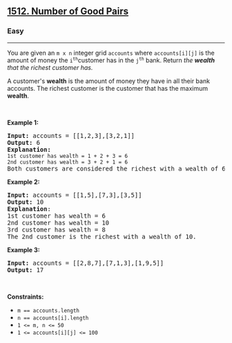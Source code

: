 <h2><a href="https://leetcode.com/problems/number-of-good-pairs/">1512. Number of Good Pairs</a></h2>
<h3>Easy</h3>
<hr>
<div>
  <p>
    You are given an <code>m x n</code> integer grid <code>accounts</code> where
    <code>accounts[i][j]</code> is the amount of money the
    <code
      >i&ZeroWidthSpace;&ZeroWidthSpace;&ZeroWidthSpace;&ZeroWidthSpace;&ZeroWidthSpace;<sup>&ZeroWidthSpace;&ZeroWidthSpace;&ZeroWidthSpace;&ZeroWidthSpace;&ZeroWidthSpace;&ZeroWidthSpace;th</sup>&ZeroWidthSpace;&ZeroWidthSpace;&ZeroWidthSpace;&ZeroWidthSpace;</code
    >
    customer has in the
    <code
      >j&ZeroWidthSpace;&ZeroWidthSpace;&ZeroWidthSpace;&ZeroWidthSpace;&ZeroWidthSpace;<sup
        >&ZeroWidthSpace;&ZeroWidthSpace;&ZeroWidthSpace;&ZeroWidthSpace;&ZeroWidthSpace;&ZeroWidthSpace;th</sup
      ></code
    >&ZeroWidthSpace;&ZeroWidthSpace;&ZeroWidthSpace;&ZeroWidthSpace; bank.
    Return<em> the <strong>wealth</strong> that the richest customer has.</em>
  </p>

  <p>
    A customer's <strong>wealth</strong> is the amount of money they have in all
    their bank accounts. The richest customer is the customer that has the
    maximum <strong>wealth</strong>.
  </p>

  <p>&nbsp;</p>
  <p><strong class="example">Example 1:</strong></p>

  <pre><strong>Input:</strong> accounts = [[1,2,3],[3,2,1]]
<strong>Output:</strong> 6
<strong>Explanation</strong><strong>:</strong>
<code>1st customer has wealth = 1 + 2 + 3 = 6
</code><code>2nd customer has wealth = 3 + 2 + 1 = 6
</code>Both customers are considered the richest with a wealth of 6 each, so return 6.
</pre>

  <p><strong class="example">Example 2:</strong></p>

  <pre><strong>Input:</strong> accounts = [[1,5],[7,3],[3,5]]
<strong>Output:</strong> 10
<strong>Explanation</strong>: 
1st customer has wealth = 6
2nd customer has wealth = 10 
3rd customer has wealth = 8
The 2nd customer is the richest with a wealth of 10.</pre>

  <p><strong class="example">Example 3:</strong></p>

  <pre><strong>Input:</strong> accounts = [[2,8,7],[7,1,3],[1,9,5]]
<strong>Output:</strong> 17
</pre>

  <p>&nbsp;</p>
  <p><strong>Constraints:</strong></p>

  <ul>
    <li><code>m ==&nbsp;accounts.length</code></li>
    <li><code>n ==&nbsp;accounts[i].length</code></li>
    <li><code>1 &lt;= m, n &lt;= 50</code></li>
    <li><code>1 &lt;= accounts[i][j] &lt;= 100</code></li>
  </ul>
</div>

